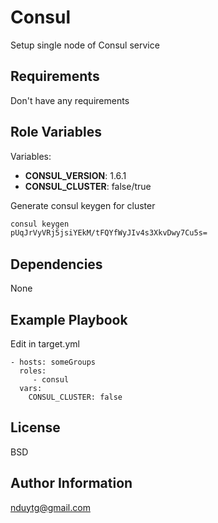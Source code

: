 Consul
=========

Setup single node of Consul service

Requirements
------------

Don't have any requirements

Role Variables
--------------

Variables: 
* **CONSUL_VERSION**: 1.6.1
* **CONSUL_CLUSTER**: false/true

Generate consul keygen for cluster

```bash
consul keygen
pUqJrVyVRj5jsiYEkM/tFQYfWyJIv4s3XkvDwy7Cu5s=
```

Dependencies
------------

None

Example Playbook
----------------

Edit in target.yml

    - hosts: someGroups
      roles:
         - consul
      vars:
        CONSUL_CLUSTER: false

License
-------

BSD

Author Information
------------------

nduytg@gmail.com
